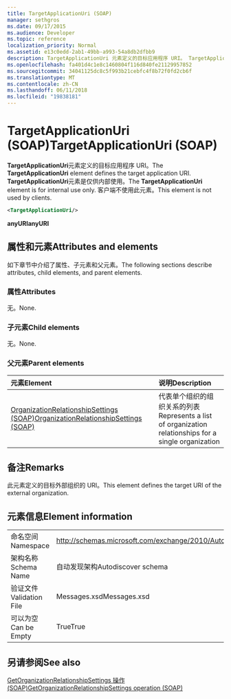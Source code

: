 ```yaml
---
title: TargetApplicationUri (SOAP)
manager: sethgros
ms.date: 09/17/2015
ms.audience: Developer
ms.topic: reference
localization_priority: Normal
ms.assetid: e13c0edd-2ab1-49bb-a993-54a8db2dfbb9
description: TargetApplicationUri 元素定义的目标应用程序 URI。 TargetApplicationUri 元素是仅供内部使用。 客户端不使用此元素。
ms.openlocfilehash: fa401d4c1e8c1460804f116d840fe21129957852
ms.sourcegitcommit: 34041125dc8c5f993b21cebfc4f8b72f0fd2cb6f
ms.translationtype: MT
ms.contentlocale: zh-CN
ms.lasthandoff: 06/11/2018
ms.locfileid: "19838181"
---
```

# <a name="targetapplicationuri-soap"></a><span data-ttu-id="14b5c-105">TargetApplicationUri (SOAP)</span><span class="sxs-lookup"><span data-stu-id="14b5c-105">TargetApplicationUri (SOAP)</span></span>

<span data-ttu-id="14b5c-106">**TargetApplicationUri**元素定义的目标应用程序 URI。</span><span class="sxs-lookup"><span data-stu-id="14b5c-106">The **TargetApplicationUri** element defines the target application URI.</span></span> <span data-ttu-id="14b5c-107">**TargetApplicationUri**元素是仅供内部使用。</span><span class="sxs-lookup"><span data-stu-id="14b5c-107">The **TargetApplicationUri** element is for internal use only.</span></span> <span data-ttu-id="14b5c-108">客户端不使用此元素。</span><span class="sxs-lookup"><span data-stu-id="14b5c-108">This element is not used by clients.</span></span> 
  
```XML
<TargetApplicationUri/>
```

 <span data-ttu-id="14b5c-109">**anyURI**</span><span class="sxs-lookup"><span data-stu-id="14b5c-109">**anyURI**</span></span>
## <a name="attributes-and-elements"></a><span data-ttu-id="14b5c-110">属性和元素</span><span class="sxs-lookup"><span data-stu-id="14b5c-110">Attributes and elements</span></span>

<span data-ttu-id="14b5c-111">如下章节中介绍了属性、子元素和父元素。</span><span class="sxs-lookup"><span data-stu-id="14b5c-111">The following sections describe attributes, child elements, and parent elements.</span></span>
  
### <a name="attributes"></a><span data-ttu-id="14b5c-112">属性</span><span class="sxs-lookup"><span data-stu-id="14b5c-112">Attributes</span></span>

<span data-ttu-id="14b5c-113">无。</span><span class="sxs-lookup"><span data-stu-id="14b5c-113">None.</span></span>
  
### <a name="child-elements"></a><span data-ttu-id="14b5c-114">子元素</span><span class="sxs-lookup"><span data-stu-id="14b5c-114">Child elements</span></span>

<span data-ttu-id="14b5c-115">无。</span><span class="sxs-lookup"><span data-stu-id="14b5c-115">None.</span></span>
  
### <a name="parent-elements"></a><span data-ttu-id="14b5c-116">父元素</span><span class="sxs-lookup"><span data-stu-id="14b5c-116">Parent elements</span></span>

|<span data-ttu-id="14b5c-117">**元素**</span><span class="sxs-lookup"><span data-stu-id="14b5c-117">**Element**</span></span>|<span data-ttu-id="14b5c-118">**说明**</span><span class="sxs-lookup"><span data-stu-id="14b5c-118">**Description**</span></span>|
|:-----|:-----|
|[<span data-ttu-id="14b5c-119">OrganizationRelationshipSettings (SOAP)</span><span class="sxs-lookup"><span data-stu-id="14b5c-119">OrganizationRelationshipSettings (SOAP)</span></span>](organizationrelationshipsettings-soap.md) <br/> |<span data-ttu-id="14b5c-120">代表单个组织的组织关系的列表</span><span class="sxs-lookup"><span data-stu-id="14b5c-120">Represents a list of organization relationships for a single organization</span></span>  <br/> |
   
## <a name="remarks"></a><span data-ttu-id="14b5c-121">备注</span><span class="sxs-lookup"><span data-stu-id="14b5c-121">Remarks</span></span>

<span data-ttu-id="14b5c-122">此元素定义的目标外部组织的 URI。</span><span class="sxs-lookup"><span data-stu-id="14b5c-122">This element defines the target URI of the external organization.</span></span>
  
## <a name="element-information"></a><span data-ttu-id="14b5c-123">元素信息</span><span class="sxs-lookup"><span data-stu-id="14b5c-123">Element information</span></span>

|||
|:-----|:-----|
|<span data-ttu-id="14b5c-124">命名空间</span><span class="sxs-lookup"><span data-stu-id="14b5c-124">Namespace</span></span>  <br/> |http://schemas.microsoft.com/exchange/2010/Autodiscover  <br/> |
|<span data-ttu-id="14b5c-125">架构名称</span><span class="sxs-lookup"><span data-stu-id="14b5c-125">Schema Name</span></span>  <br/> |<span data-ttu-id="14b5c-126">自动发现架构</span><span class="sxs-lookup"><span data-stu-id="14b5c-126">Autodiscover schema</span></span>  <br/> |
|<span data-ttu-id="14b5c-127">验证文件</span><span class="sxs-lookup"><span data-stu-id="14b5c-127">Validation File</span></span>  <br/> |<span data-ttu-id="14b5c-128">Messages.xsd</span><span class="sxs-lookup"><span data-stu-id="14b5c-128">Messages.xsd</span></span>  <br/> |
|<span data-ttu-id="14b5c-129">可以为空</span><span class="sxs-lookup"><span data-stu-id="14b5c-129">Can be Empty</span></span>  <br/> |<span data-ttu-id="14b5c-130">True</span><span class="sxs-lookup"><span data-stu-id="14b5c-130">True</span></span>  <br/> |
   
## <a name="see-also"></a><span data-ttu-id="14b5c-131">另请参阅</span><span class="sxs-lookup"><span data-stu-id="14b5c-131">See also</span></span>



[<span data-ttu-id="14b5c-132">GetOrganizationRelationshipSettings 操作 (SOAP)</span><span class="sxs-lookup"><span data-stu-id="14b5c-132">GetOrganizationRelationshipSettings operation (SOAP)</span></span>](getorganizationrelationshipsettings-operation-soap.md)

